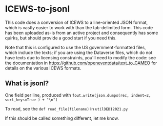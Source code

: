 # ICEWS-to-jsonl

This code does a conversion of ICEWS to a line-oriented JSON format, which is vastly easier to work with than the tab-delimited form. This code has been uploaded as-is from an active project and consequently has some quirks, but should provide a good start if you need this. 

Note that this is configured to use the US government-formatted files, which include the texts; if you are using the Dataverse files, which do not have texts due to licensing constraints, you'll need to modify the code: see the documentation in https://github.com/openeventdata/text_to_CAMEO for details on the various ICEWS formats.

What is jsonl?
--------------
One field per line, produced with 
`fout.write(json.dumps(rec, indent=2, sort_keys=True ) + "\n")`

To read, see the `def read_file(filename)` in `utilDEDI2021.py`

If this should be called something different, let me know.
